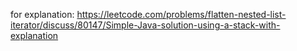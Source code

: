 for explanation:
https://leetcode.com/problems/flatten-nested-list-iterator/discuss/80147/Simple-Java-solution-using-a-stack-with-explanation